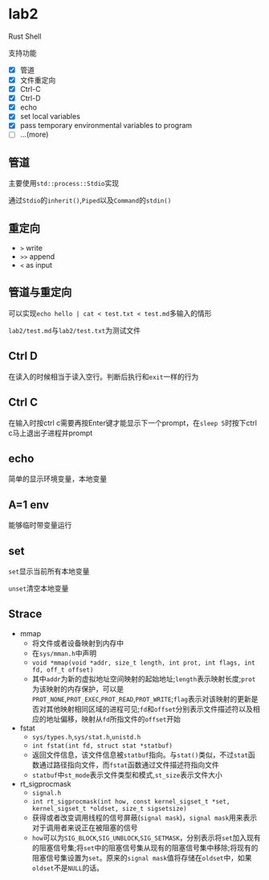 # lab2

Rust Shell

支持功能
- [X] 管道
- [X] 文件重定向
- [X] Ctrl-C
- [X] Ctrl-D
- [X] echo
- [X] set local variables
- [X] pass temporary environmental variables to program
- [ ] ...(more)

## 管道

主要使用`std::process::Stdio`实现

通过`Stdio`的`inherit()`,`Piped`以及`Command`的`stdin()`

## 重定向

-   `>` write
-   `>>` append
-   `<` as input

## 管道与重定向

可以实现`echo hello | cat < test.txt < test.md`多输入的情形

`lab2/test.md`与`lab2/test.txt`为测试文件

## Ctrl D

在读入的时候相当于读入空行。判断后执行和`exit`一样的行为

## Ctrl C

在输入时按ctrl c需要再按Enter键才能显示下一个prompt，在`sleep 5`时按下ctrl c马上退出子进程并prompt

## echo

简单的显示环境变量，本地变量

## A=1 env

能够临时带变量运行

## set

`set`显示当前所有本地变量

`unset`清空本地变量

## Strace

-   mmap
    -   将文件或者设备映射到内存中
    -   在`sys/mman.h`中声明
    -   `void *mmap(void *addr, size_t length, int prot, int flags, int fd, off_t offset)`
    -   其中`addr`为新的虚拟地址空间映射的起始地址;`length`表示映射长度;`prot`为该映射的内存保护，可以是`PROT_NONE`,`PROT_EXEC`,`PROT_READ`,`PROT_WRITE`;`flag`表示对该映射的更新是否对其他映射相同区域的进程可见;`fd`和`offset`分别表示文件描述符以及相应的地址偏移，映射从`fd`所指文件的`offset`开始
-   fstat
    -   `sys/types.h`,`sys/stat.h`,`unistd.h`
    -   `int fstat(int fd, struct stat *statbuf)`
    -   返回文件信息，该文件信息被`statbuf`指向。与`stat()`类似，不过`stat`函数通过路径指向文件，而`fstat`函数通过文件描述符指向文件
    -   `statbuf`中`st_mode`表示文件类型和模式,`st_size`表示文件大小
-   rt_sigprocmask
    -   `signal.h`
    -   `int rt_sigprocmask(int how, const kernel_sigset_t *set, kernel_sigset_t *oldset, size_t sigsetsize)`
    -   获得或者改变调用线程的信号屏蔽(`signal mask`)，`signal mask`用来表示对于调用者来说正在被阻塞的信号
    -   `how`可以为`SIG_BLOCK`,`SIG_UNBLOCK`,`SIG_SETMASK`，分别表示将`set`加入现有的阻塞信号集;将`set`中的阻塞信号集从现有的阻塞信号集中移除;将现有的阻塞信号集设置为`set`。原来的`signal mask`值将存储在`oldset`中，如果`oldset`不是`NULL`的话。

